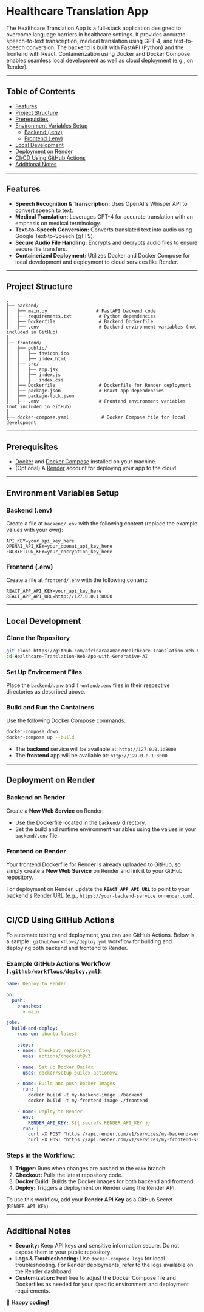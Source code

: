 # Healthcare Translation App

The Healthcare Translation App is a full-stack application designed to overcome language barriers in healthcare settings. It provides accurate speech-to-text transcription, medical translation using GPT-4, and text-to-speech conversion. The backend is built with FastAPI (Python) and the frontend with React. Containerization using Docker and Docker Compose enables seamless local development as well as cloud deployment (e.g., on Render).

---

## Table of Contents

- [Features](#features)
- [Project Structure](#project-structure)
- [Prerequisites](#prerequisites)
- [Environment Variables Setup](#environment-variables-setup)
  - [Backend (.env)](#backend-env)
  - [Frontend (.env)](#frontend-env)
- [Local Development](#local-development)
- [Deployment on Render](#deployment-on-render)
- [CI/CD Using GitHub Actions](#cicd-using-github-actions)
- [Additional Notes](#additional-notes)

---

## Features

- **Speech Recognition & Transcription:** Uses OpenAI's Whisper API to convert speech to text.
- **Medical Translation:** Leverages GPT-4 for accurate translation with an emphasis on medical terminology.
- **Text-to-Speech Conversion:** Converts translated text into audio using Google Text-to-Speech (gTTS).
- **Secure Audio File Handling:** Encrypts and decrypts audio files to ensure secure file transfers.
- **Containerized Deployment:** Utilizes Docker and Docker Compose for local development and deployment to cloud services like Render.

---

## Project Structure
```
.
├── backend/
│   ├── main.py                  # FastAPI backend code
│   ├── requirements.txt          # Python dependencies
│   ├── Dockerfile                # Backend Dockerfile
│   ├── .env                      # Backend environment variables (not included in GitHub)
│
├── frontend/
│   ├── public/
│   │   ├── favicon.ico
│   │   ├── index.html
│   ├── src/
│   │   ├── app.jsx
│   │   ├── index.js
│   │   ├── index.css
│   ├── Dockerfile                # Dockerfile for Render deployment
│   ├── package.json              # React app dependencies
│   ├── package-lock.json
│   ├── .env                      # Frontend environment variables (not included in GitHub)
│
├── docker-compose.yaml            # Docker Compose file for local development
```
---

## Prerequisites

- [Docker](https://docs.docker.com/get-docker/) and [Docker Compose](https://docs.docker.com/compose/install/) installed on your machine.
- (Optional) A [Render](https://render.com/) account for deploying your app to the cloud.

---

## Environment Variables Setup

### Backend (.env)

Create a file at `backend/.env` with the following content (replace the example values with your own):

```env
API_KEY=your_api_key_here
OPENAI_API_KEY=your_openai_api_key_here
ENCRYPTION_KEY=your_encryption_key_here
```

### Frontend (.env)

Create a file at `frontend/.env` with the following content:

```env
REACT_APP_API_KEY=your_api_key_here
REACT_APP_API_URL=http://127.0.0.1:8000
```

---

## Local Development

### Clone the Repository

```bash
git clone https://github.com/afrinarazaman/Healthcare-Translation-Web-App-with-Generative-AI.git
cd Healthcare-Translation-Web-App-with-Generative-AI
```

### Set Up Environment Files

Place the `backend/.env` and `frontend/.env` files in their respective directories as described above.

### Build and Run the Containers

Use the following Docker Compose commands:

```bash
docker-compose down
docker-compose up --build
```

- The **backend** service will be available at: `http://127.0.0.1:8000`
- The **frontend** app will be available at: `http://127.0.0.1:3000`

---

## Deployment on Render

### Backend on Render

Create a **New Web Service** on Render:
- Use the Dockerfile located in the `backend/` directory.
- Set the build and runtime environment variables using the values in your `backend/.env` file.

### Frontend on Render

Your frontend Dockerfile for Render is already uploaded to GitHub, so simply create a **New Web Service** on Render and link it to your GitHub repository.

For deployment on Render, update the **`REACT_APP_API_URL`** to point to your backend's Render URL (e.g., `https://your-backend-service.onrender.com`).

---

## CI/CD Using GitHub Actions

To automate testing and deployment, you can use GitHub Actions. Below is a sample `.github/workflows/deploy.yml` workflow for building and deploying both backend and frontend to Render.

### Example GitHub Actions Workflow (`.github/workflows/deploy.yml`):

```yaml
name: Deploy to Render

on:
  push:
    branches:
      - main

jobs:
  build-and-deploy:
    runs-on: ubuntu-latest

    steps:
    - name: Checkout repository
      uses: actions/checkout@v3

    - name: Set up Docker Buildx
      uses: docker/setup-buildx-action@v2

    - name: Build and push Docker images
      run: |
        docker build -t my-backend-image ./backend
        docker build -t my-frontend-image ./frontend

    - name: Deploy to Render
      env:
        RENDER_API_KEY: ${{ secrets.RENDER_API_KEY }}
      run: |
        curl -X POST "https://api.render.com/v1/services/my-backend-service/deploys" -H "Authorization: Bearer $RENDER_API_KEY"
        curl -X POST "https://api.render.com/v1/services/my-frontend-service/deploys" -H "Authorization: Bearer $RENDER_API_KEY"
```

### Steps in the Workflow:
1. **Trigger:** Runs when changes are pushed to the `main` branch.
2. **Checkout:** Pulls the latest repository code.
3. **Docker Build:** Builds the Docker images for both backend and frontend.
4. **Deploy:** Triggers a deployment on Render using the Render API.

To use this workflow, add your **Render API Key** as a GitHub Secret (`RENDER_API_KEY`).

---

## Additional Notes

- **Security:** Keep API keys and sensitive information secure. Do not expose them in your public repository.
- **Logs & Troubleshooting:** Use `docker-compose logs` for local troubleshooting. For Render deployments, refer to the logs available on the Render dashboard.
- **Customization:** Feel free to adjust the Docker Compose file and Dockerfiles as needed for your specific environment and deployment requirements.

🚀 **Happy coding!**
